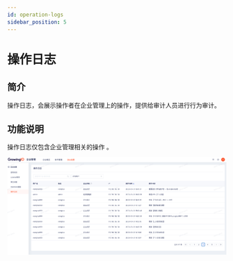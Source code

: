 ```yaml
---
id: operation-logs
sidebar_position: 5
---
```


# 操作日志

## 简介

操作日志，会展示操作者在企业管理上的操作，提供给审计人员进行行为审计。

## 功能说明

操作日志仅包含企业管理相关的操作 。

![图 1](/img/portal-enterprice_operation-logs.png)  
